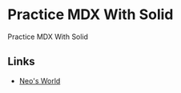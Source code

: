# Practice MDX With Solid

Practice MDX With Solid


## Links

- [Neo's World](https://neos21.net/)
